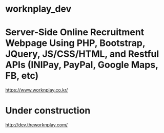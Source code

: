 # worknplay_dev
# Server-Side Online Recruitment Webpage Using PHP, Bootstrap, JQuery, JS/CSS/HTML, and Restful APIs (INIPay, PayPal, Google Maps, FB, etc) 

https://www.worknplay.co.kr/

# Under construction 
http://dev.theworknplay.com/
